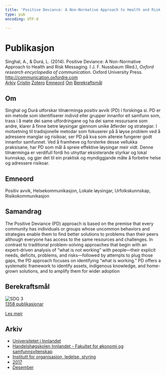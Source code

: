 ```yaml
---
title: 'Positive Deviance: A Non-Normative Approach to Health and Risk Messaging'
type: pub
encoding: UTF-8

---
```

<h1>Publikasjon</h1>
<article id="csl-bib-container-EE6Y5YRZ" class="csl-bib-container">
  <div class="csl-bib-body"> <div class="csl-entry">Singhal, A., &#38; Durá, L. (2014). Positive Deviance: A Non-Normative Approach to Health and Risk Messaging. I J. F. Nussbaum (Red.), <i>Oxford research encyclopedia of communication</i>. Oxford University Press. <a href="http://communication.oxfordre.com">http://communication.oxfordre.com</a></div> </div>
  <div class="csl-bib-buttons">
    <a href="#taxonomy-article-EE6Y5YRZ" alt="archive" class="csl-bib-button">Arkiv</a>
    <a href="https://app.cristin.no/results/show.jsf?id=1530152" alt="Cristin" class="csl-bib-button">Cristin</a>
    <a href="http://zotero.org/groups/5881554/items/EE6Y5YRZ" alt="Zotero" class="csl-bib-button">Zotero</a>
    <a href="#keywords-article-EE6Y5YRZ" alt="keywords" class="csl-bib-button">Emneord</a>
    <a href="#about-article-EE6Y5YRZ" alt="about_pub" class="csl-bib-button">Om</a>
    <a href="#sdg-article-EE6Y5YRZ" alt="sdg" class="csl-bib-button">Berekraftsmål</a>
  </div>
  <div id="csl-bib-meta-container-EE6Y5YRZ"></div>
</article>
<div id="csl-bib-meta-EE6Y5YRZ" class="csl-bib-meta">
  <article id="about-article-EE6Y5YRZ" class="about_pub-article">
    <h1>Om</h1>
    Singhal og Durá utforskar tilnærminga positiv avvik (PD) i forskinga si. PD er ein metode som identifiserer individ eller grupper innanfor eit samfunn som, trass i å møte dei same utfordringane og ha dei same ressursane som andre, klarer å finne betre løysingar gjennom unike åtferder og strategiar. I motsetning til tradisjonelle metodar som fokuserer på å løyse problem ved å adressere manglar og risikoar, ser PD på kva som allereie fungerer godt innanfor samfunnet. Ved å framheve og forsterke desse vellukka praksisane, har PD som mål å spreie effektive løysingar meir vidt. Denne tilnærminga er verdifull fordi ho utnyttar eksisterande styrkar og lokal kunnskap, og gjer det til ein praktisk og myndiggjande måte å forbetre helse og adressere risikoar.
  </article>
  <article id="keywords-article-EE6Y5YRZ" class="keywords-article">
    <h1>Emneord</h1>
    Positiv avvik, Helsekommunikasjon, Lokale løysingar, Urfolkskunnskap, Risikokommunikasjon
  </article>
  <article id="abstract-article-EE6Y5YRZ" class="abstract-article">
    <h1>Samandrag</h1>
    The Positive Deviance (PD) approach is based on the premise that every community has individuals or groups whose uncommon behaviors and strategies enable them to find better solutions to problems than their peers although everyone has access to the same resources and challenges. In contrast to traditional problem-solving approaches that begin with an expert-driven analysis of “what is not working” with people—their explicit needs, deficits, problems, and risks—followed by attempts to plug those gaps, the PD approach focuses on identifying “what is working.” PD offers a systematic framework to identify assets, indigenous knowledge, and home-grown solutions, and to amplify them for wider adoption
  </article>
  <article id="sdg-article-EE6Y5YRZ" class="sdg-article">
    <h1>Berekraftsmål</h1>
    <div class="sdg-container"><div id="sdg3" class="sdg">
        <img src="{{< params subfolder >}}images/sdg/sdg03_nn.png" class="image" alt="SDG 3">
        <div class="sdg-overlay">
          <a href="{{< params subfolder >}}nn/archive/?sdg=3#archive" class="sdg-publication-count"><span>1358</span> publikasjonar</a>
          <p><a href="https://fn.no/om-fn/fns-baerekraftsmaal/god-helse-og-livskvalitet?lang=nno-NO" class="sdg-read-more">Les meir</a></p>
        </div>
      </div></div>
  </article>
  <article id="taxonomy-article-EE6Y5YRZ" class="taxonomy-article">
    <h1>Arkiv</h1>
    <ul>
      <li><a href="{{< params subfolder >}}nn/archive/?key=3DCRN523">Universitetet i Innlandet</a></li>
      <li><a href="{{< params subfolder >}}nn/archive/?key=DU8Q9LN9">Handelshøgskolen Innlandet - Fakultet for økonomi og samfunnsvitenskap</a></li>
      <li><a href="{{< params subfolder >}}nn/archive/?key=4LUWR3ZM">Institutt for organisasjon, ledelse, styring</a></li>
      <li><a href="{{< params subfolder >}}nn/archive/?key=KF5I8TQ8">2017</a></li>
      <li><a href="{{< params subfolder >}}nn/archive/?key=9PHRRFJY">Desember</a></li>
    </ul>
  </article>
</div>
